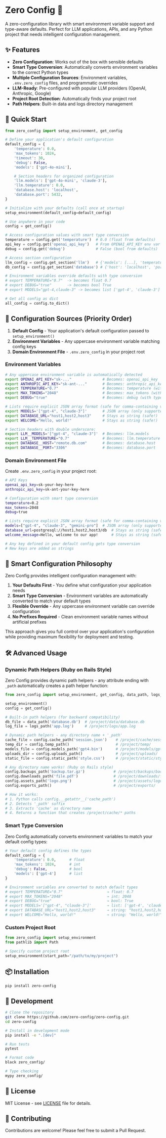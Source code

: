 # Zero Config 🚀

A zero-configuration library with smart environment variable support and type-aware defaults. Perfect for LLM applications, APIs, and any Python project that needs intelligent configuration management.

## ✨ Features

- **Zero Configuration**: Works out of the box with sensible defaults
- **Smart Type Conversion**: Automatically converts environment variables to the correct Python types
- **Multiple Configuration Sources**: Environment variables, `.env.zero_config` files, and programmatic overrides
- **LLM-Ready**: Pre-configured with popular LLM providers (OpenAI, Anthropic, Google)
- **Project Root Detection**: Automatically finds your project root
- **Path Helpers**: Built-in data and logs directory management

## 🚀 Quick Start

```python
from zero_config import setup_environment, get_config

# Define your application's default configuration
default_config = {
    'temperature': 0.0,
    'max_tokens': 1024,
    'timeout': 30,
    'debug': False,
    'models': ['gpt-4o-mini'],

    # Section headers for organized configuration
    'llm.models': ['gpt-4o-mini', 'claude-3'],
    'llm.temperature': 0.0,
    'database.host': 'localhost',
    'database.port': 5432,
}

# Initialize with your defaults (call once at startup)
setup_environment(default_config=default_config)

# Use anywhere in your code
config = get_config()

# Access configuration values with smart type conversion
temperature = config.get('temperature')  # 0.0 (float from defaults)
api_key = config.get('openai_api_key')   # From OPENAI_API_KEY env var
debug = config.get('debug')              # False (bool from defaults)

# Access section configuration
llm_config = config.get_section('llm')   # {'models': [...], 'temperature': 0.0}
db_config = config.get_section('database') # {'host': 'localhost', 'port': 5432}

# Environment variables override defaults with type conversion
# export TEMPERATURE="0.7"  -> becomes float 0.7
# export DEBUG="true"       -> becomes bool True
# export MODELS="gpt-4,claude-3" -> becomes list ['gpt-4', 'claude-3']

# Get all config as dict
all_config = config.to_dict()
```

## 📁 Configuration Sources (Priority Order)

1. **Default Config** - Your application's default configuration passed to `setup_environment()`
2. **Environment Variables** - Any uppercase environment variable matching config keys
3. **Domain Environment File** - `.env.zero_config` in your project root

### Environment Variables

```bash
# Any uppercase environment variable is automatically detected
export OPENAI_API_KEY="sk-..."              # Becomes: openai_api_key
export ANTHROPIC_API_KEY="sk-ant-..."       # Becomes: anthropic_api_key
export TEMPERATURE="0.7"                    # Becomes: temperature (with type conversion)
export MAX_TOKENS="2048"                    # Becomes: max_tokens (with type conversion)
export DEBUG="true"                         # Becomes: debug (with type conversion)

# Lists require explicit JSON array format (safe for comma-containing values):
export MODELS='["gpt-4", "claude-3"]'       # JSON array (only supported format)
export DATABASE_URL="host1,host2,host3"     # Stays as string (safe!)
export WELCOME="Hello, world!"              # Stays as string (safe!)

# Section headers with double underscore:
export LLM__MODELS='["gpt-4", "claude-3"]'  # Becomes: llm.models
export LLM__TEMPERATURE="0.7"               # Becomes: llm.temperature
export DATABASE__HOST="remote.db.com"       # Becomes: database.host
export DATABASE__PORT="3306"                # Becomes: database.port
```

### Domain Environment File

Create `.env.zero_config` in your project root:

```bash
# API Keys
openai_api_key=sk-your-key-here
anthropic_api_key=sk-ant-your-key-here

# Configuration with smart type conversion
temperature=0.2
max_tokens=2048
debug=true

# Lists require explicit JSON array format (safe for comma-containing values):
models=["gpt-4", "claude-3", "gemini-pro"]  # JSON array (only supported format)
database_url=postgresql://host1,host2,host3/db  # Stays as string (safe!)
welcome_message=Hello, welcome to our app!      # Stays as string (safe!)

# Any key defined in your default config gets type conversion
# New keys are added as strings
```

## 🎯 Smart Configuration Philosophy

Zero Config provides intelligent configuration management with:

1. **Your Defaults First** - You define what configuration your application needs
2. **Smart Type Conversion** - Environment variables are automatically converted to match your default types
3. **Flexible Override** - Any uppercase environment variable can override configuration
4. **No Prefixes Required** - Clean environment variable names without artificial prefixes

This approach gives you full control over your application's configuration while providing maximum flexibility for deployment and testing.

## 🛠️ Advanced Usage

### Dynamic Path Helpers (Ruby on Rails Style)

Zero Config provides dynamic path helpers - any attribute ending with `_path` automatically creates a path helper function:

```python
from zero_config import setup_environment, get_config, data_path, logs_path

setup_environment()
config = get_config()

# Built-in path helpers (for backward compatibility)
db_file = data_path('database.db')  # /project/data/database.db
log_file = logs_path('app.log')     # /project/logs/app.log

# Dynamic path helpers - any directory name + '_path'
cache_file = config.cache_path('session.json')    # /project/cache/session.json
temp_dir = config.temp_path()                     # /project/temp/
models_file = config.models_path('gpt4.bin')      # /project/models/gpt4.bin
uploads_dir = config.uploads_path()               # /project/uploads/
static_file = config.static_path('style.css')     # /project/static/style.css

# Any directory name works! (Ruby on Rails style)
config.backups_path('backup.tar.gz')             # /project/backups/backup.tar.gz
config.downloads_path('file.pdf')                # /project/downloads/file.pdf
config.assets_path('logo.png')                   # /project/assets/logo.png
config.exports_path()                            # /project/exports/

# How it works:
# 1. Python calls config.__getattr__('cache_path')
# 2. Detects '_path' suffix
# 3. Extracts 'cache' as directory name
# 4. Returns a function that creates /project/cache/* paths
```

### Smart Type Conversion

Zero Config automatically converts environment variables to match your default config types:

```python
# Your default config defines the types
default_config = {
    'temperature': 0.0,      # float
    'max_tokens': 1024,      # int
    'debug': False,          # bool
    'models': ['gpt-4']      # list
}

# Environment variables are converted to match default types
# export TEMPERATURE="0.7"                    → float: 0.7
# export MAX_TOKENS="2048"                    → int: 2048
# export DEBUG="true"                         → bool: True
# export MODELS='["gpt-4", "claude-3"]'       → list: ['gpt-4', 'claude-3'] (JSON only)
# export DATABASE_URL="host1,host2,host3"     → string: "host1,host2,host3" (safe!)
# export WELCOME="Hello, world!"              → string: "Hello, world!" (safe!)
```

### Custom Project Root

```python
from zero_config import setup_environment
from pathlib import Path

# Specify custom project root
setup_environment(start_path="/path/to/my/project")
```

## 📦 Installation

```bash
pip install zero-config
```

## 🧪 Development

```bash
# Clone the repository
git clone https://github.com/zero-config/zero-config.git
cd zero-config

# Install in development mode
pip install -e ".[dev]"

# Run tests
pytest

# Format code
black zero_config/

# Type checking
mypy zero_config/
```

## 📄 License

MIT License - see [LICENSE](LICENSE) file for details.

## 🤝 Contributing

Contributions are welcome! Please feel free to submit a Pull Request.
